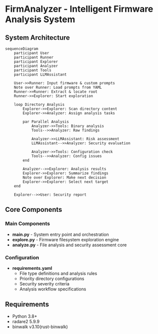 # FirmAnalyzer - Intelligent Firmware Analysis System

## System Architecture

```mermaid
sequenceDiagram
    participant User
    participant Runner
    participant Explorer
    participant Analyzer
    participant Tools
    participant LLMAssistant
    
    User->>Runner: Input firmware & custom prompts
    Note over Runner: Load prompts from YAML
    Runner->>Runner: Extract & locate root
    Runner->>Explorer: Start exploration
    
    loop Directory Analysis
        Explorer->>Explorer: Scan directory content
        Explorer->>Analyzer: Assign analysis tasks
        
        par Parallel Analysis
            Analyzer->>Tools: Binary analysis
            Tools-->>Analyzer: Raw findings
            
            Analyzer->>LLMAssistant: Risk assessment
            LLMAssistant-->>Analyzer: Security evaluation
            
            Analyzer->>Tools: Configuration check
            Tools-->>Analyzer: Config issues
        end
        
        Analyzer-->>Explorer: Analysis results
        Explorer->>Explorer: Summarize findings
        Note over Explorer: Make next decision
        Explorer->>Explorer: Select next target
    end
    
    Explorer-->>User: Security report
```

## Core Components

### Main Components
- **main.py** - System entry point and orchestration
- **explore.py** - Firmware filesystem exploration engine
- **analyze.py** - File analysis and security assessment core

### Configuration
- **requirements.yaml**
  - File type definitions and analysis rules
  - Priority directory configurations
  - Security severity criteria
  - Analysis workflow specifications

## Requirements
- Python 3.8+
- radare2 5.9.9
- binwalk v3.10(rust-binwalk)



